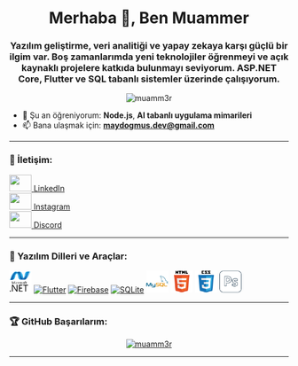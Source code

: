 <h1 align="center">Merhaba 👋, Ben Muammer</h1>
<h3 align="center">Yazılım geliştirme, veri analitiği ve yapay zekaya karşı güçlü bir ilgim var. Boş zamanlarımda yeni teknolojiler öğrenmeyi ve açık kaynaklı projelere katkıda bulunmayı seviyorum. ASP.NET Core, Flutter ve SQL tabanlı sistemler üzerinde çalışıyorum.</h3>

<p align="center">
  <img src="https://komarev.com/ghpvc/?username=muamm3r&label=Profil%20Görüntüleme&color=0e75b6&style=flat" alt="muamm3r" />
</p>

- 🌱 Şu an öğreniyorum: **Node.js**, **AI tabanlı uygulama mimarileri**
- 📫 Bana ulaşmak için: **maydogmus.dev@gmail.com**


---

<h3 align="left">📌 İletişim:</h3>
<p align="left">
  <a href="https://www.linkedin.com/in/muamm3r/" target="blank">
    <img src="https://raw.githubusercontent.com/rahuldkjain/github-profile-readme-generator/master/src/images/icons/Social/linked-in-alt.svg" height="30" width="40" />
    LinkedIn
  </a><br>
  <a href="https://instagram.com/_muamm3r" target="blank">
    <img src="https://raw.githubusercontent.com/rahuldkjain/github-profile-readme-generator/master/src/images/icons/Social/instagram.svg" height="30" width="40" />
    Instagram
  </a><br>
  <a href="https://discord.gg/354205905711005696" target="blank">
    <img src="https://raw.githubusercontent.com/rahuldkjain/github-profile-readme-generator/master/src/images/icons/Social/discord.svg" height="30" width="40" />
    Discord
  </a>
</p>

---

<h3 align="left">💼 Yazılım Dilleri ve Araçlar:</h3>
<p align="left">
  <a href="https://dotnet.microsoft.com/" target="_blank"><img src="https://raw.githubusercontent.com/devicons/devicon/master/icons/dot-net/dot-net-original-wordmark.svg" width="40" height="40" alt="ASP.NET Core MVC"/></a>
  <a href="https://flutter.dev/" target="_blank"><img src="https://cdn.worldvectorlogo.com/logos/flutter.svg" width="40" height="40" alt="Flutter"/></a>
  <a href="https://firebase.google.com/" target="_blank"><img src="https://www.vectorlogo.zone/logos/firebase/firebase-icon.svg" width="40" height="40" alt="Firebase"/></a>
  <a href="https://www.sqlite.org/" target="_blank"><img src="https://www.vectorlogo.zone/logos/sqlite/sqlite-icon.svg" width="40" height="40" alt="SQLite"/></a>
  <a href="https://www.mysql.com/" target="_blank"><img src="https://raw.githubusercontent.com/devicons/devicon/master/icons/mysql/mysql-original-wordmark.svg" width="40" height="40" alt="MySQL"/></a>
  <a href="https://www.w3.org/html/" target="_blank"><img src="https://raw.githubusercontent.com/devicons/devicon/master/icons/html5/html5-original-wordmark.svg" width="40" height="40" alt="HTML"/></a>
  <a href="https://www.w3schools.com/css/" target="_blank"><img src="https://raw.githubusercontent.com/devicons/devicon/master/icons/css3/css3-original-wordmark.svg" width="40" height="40" alt="CSS"/></a>
  <a href="https://www.photoshop.com/" target="_blank"><img src="https://raw.githubusercontent.com/devicons/devicon/master/icons/photoshop/photoshop-line.svg" width="40" height="40" alt="Photoshop"/></a>
</p>

---

<h3 align="left">🏆 GitHub Başarılarım:</h3>
<p align="center">
  <a href="https://github.com/ryo-ma/github-profile-trophy">
    <img src="https://github-profile-trophy.vercel.app/?username=muamm3r&row=1&column=6" alt="muamm3r"/>
  </a>
</p>

---

